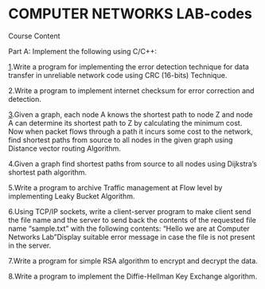 # COMPUTER NETWORKS LAB-codes
Course Content

Part A: Implement the following using C/C++:

[1](https://github.com/nishJay/CN-codes/blob/main/CRC-16.c).Write a program for implementing the error detection technique for data transfer in unreliable network code using CRC (16-bits) Technique.

2.Write a program to implement internet checksum for error correction and detection.

[3](https://github.com/nishJay/CN-codes/blob/main/BellmanFord.c).Given a graph, each node A knows the shortest path to node Z and node A can determine its shortest path to Z by calculating the minimum cost. Now when packet flows through a path it incurs some cost to the network, find shortest paths from source to all nodes in the given graph using Distance vector routing Algorithm.

4.Given a graph find shortest paths from source to all nodes using Dijkstra’s shortest path algorithm.

5.Write a program to archive Traffic management at Flow level by implementing Leaky Bucket Algorithm.

6.Using TCP/IP sockets, write a client-server program to make client send the file name and the server to send back the contents of the requested file name “sample.txt” with the following contents: “Hello we are at Computer Networks Lab”Display suitable error message in case the file is not present in the server.

7.Write a program for simple RSA algorithm to encrypt and decrypt the data.

8.Write a program to implement the Diffie-Hellman Key Exchange algorithm.
